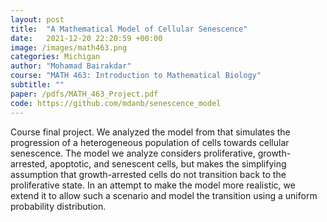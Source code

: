```yaml
---
layout: post
title:  "A Mathematical Model of Cellular Senescence"
date:   2021-12-20 22:20:59 +00:00
image: /images/math463.png
categories: Michigan
author: "Mohamad Bairakdar"
course: "MATH 463: Introduction to Mathematical Biology"
subtitle: ""
paper: /pdfs/MATH_463_Project.pdf
code: https://github.com/mdanb/senescence_model
---
```


Course final project. We analyzed the model from that simulates the progression of a heterogeneous population of cells towards cellular senescence. The model we analyze considers proliferative, growth-arrested, apoptotic, and senescent cells, but makes the simplifying assumption that growth-arrested cells do not transition back to the proliferative state. In an attempt to make the model more realistic, we extend it to allow such a scenario and model the transition using a uniform probability distribution.
